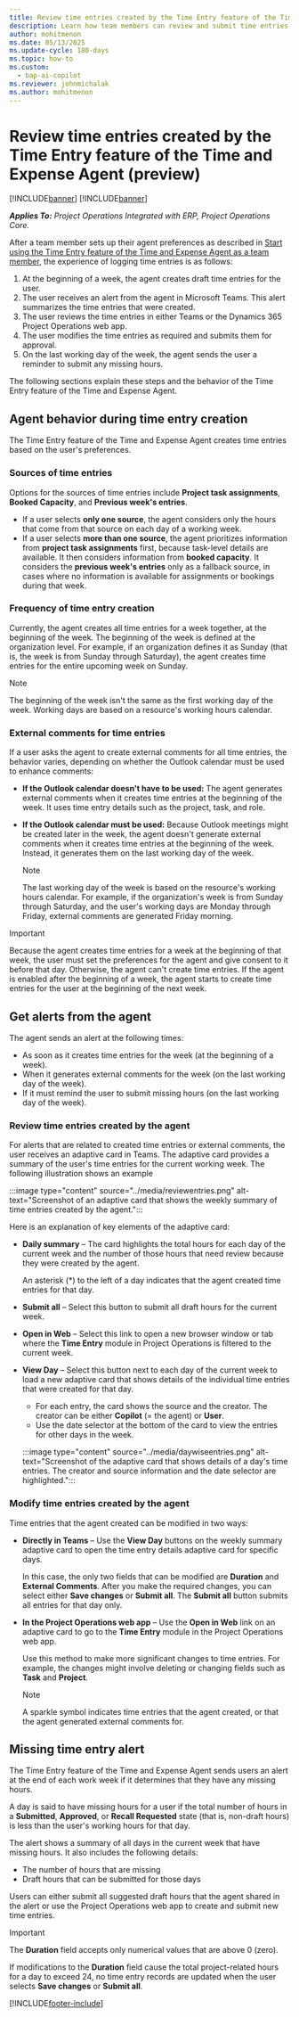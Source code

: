 ```yaml
---
title: Review time entries created by the Time Entry feature of the Time and Expense Agent (preview)
description: Learn how team members can review and submit time entries created by the Time Entry feature of the Time and Expense Agent.
author: mohitmenon
ms.date: 05/13/2025
ms.update-cycle: 180-days
ms.topic: how-to
ms.custom: 
  - bap-ai-copilot 
ms.reviewer: johnmichalak
ms.author: mohitmenon
---
```


# Review time entries created by the Time Entry feature of the Time and Expense Agent (preview)

[!INCLUDE[banner](../includes/banner.md)]
[!INCLUDE[banner](../includes/preview-note.md)]

_**Applies To:** Project Operations Integrated with ERP, Project Operations Core._

After a team member sets up their agent preferences as described in [Start using the Time Entry feature of the Time and Expense Agent as a team member](use-time-entry-agent-in-teams.md), the experience of logging time entries is as follows:

1. At the beginning of a week, the agent creates draft time entries for the user.
1. The user receives an alert from the agent in Microsoft Teams. This alert summarizes the time entries that were created.
1. The user reviews the time entries in either Teams or the Dynamics 365 Project Operations web app.
1. The user modifies the time entries as required and submits them for approval.
1. On the last working day of the week, the agent sends the user a reminder to submit any missing hours.

The following sections explain these steps and the behavior of the Time Entry feature of the Time and Expense Agent.

## Agent behavior during time entry creation

The Time Entry feature of the Time and Expense Agent creates time entries based on the user's preferences.

### Sources of time entries

Options for the sources of time entries include **Project task assignments**, **Booked Capacity**, and **Previous week's entries**.

- If a user selects **only one source**, the agent considers only the hours that come from that source on each day of a working week.
- If a user selects **more than one source**, the agent prioritizes information from **project task assignments** first, because task-level details are available. It then considers information from **booked capacity**. It considers the **previous week's entries** only as a fallback source, in cases where no information is available for assignments or bookings during that week.

### Frequency of time entry creation

Currently, the agent creates all time entries for a week together, at the beginning of the week. The beginning of the week is defined at the organization level. For example, if an organization defines it as Sunday (that is, the week is from Sunday through Saturday), the agent creates time entries for the entire upcoming week on Sunday.

> [!NOTE]
> The beginning of the week isn't the same as the first working day of the week. Working days are based on a resource's working hours calendar.

### External comments for time entries

If a user asks the agent to create external comments for all time entries, the behavior varies, depending on whether the Outlook calendar must be used to enhance comments:

- **If the Outlook calendar doesn't have to be used:** The agent generates external comments when it creates time entries at the beginning of the week. It uses time entry details such as the project, task, and role.
- **If the Outlook calendar must be used:** Because Outlook meetings might be created later in the week, the agent doesn't generate external comments when it creates time entries at the beginning of the week. Instead, it generates them on the last working day of the week.

    > [!NOTE]
    > The last working day of the week is based on the resource's working hours calendar. For example, if the organization's week is from Sunday through Saturday, and the user's working days are Monday through Friday, external comments are generated Friday morning.

> [!IMPORTANT]
> Because the agent creates time entries for a week at the beginning of that week, the user must set the preferences for the agent and give consent to it before that day. Otherwise, the agent can't create time entries. If the agent is enabled after the beginning of a week, the agent starts to create time entries for the user at the beginning of the next week.

## Get alerts from the agent

The agent sends an alert at the following times:

- As soon as it creates time entries for the week (at the beginning of a week).
- When it generates external comments for the week (on the last working day of the week).
- If it must remind the user to submit missing hours (on the last working day of the week).

### Review time entries created by the agent

For alerts that are related to created time entries or external comments, the user receives an adaptive card in Teams. The adaptive card provides a summary of the user's time entries for the current working week. The following illustration shows an example

:::image type="content" source="../media/reviewentries.png" alt-text="Screenshot of an adaptive card that shows the weekly summary of time entries created by the agent.":::

Here is an explanation of key elements of the adaptive card:

- **Daily summary** – The card highlights the total hours for each day of the current week and the number of those hours that need review because they were created by the agent.

    An asterisk (\*) to the left of a day indicates that the agent created time entries for that day.

- **Submit all** – Select this button to submit all draft hours for the current week.
- **Open in Web** – Select this link to open a new browser window or tab where the **Time Entry** module in Project Operations is filtered to the current week.
- **View Day** – Select this button next to each day of the current week to load a new adaptive card that shows details of the individual time entries that were created for that day.

    - For each entry, the card shows the source and the creator. The creator can be either **Copilot** (=&nbsp;the agent) or **User**.
    - Use the date selector at the bottom of the card to view the entries for other days in the week.

    :::image type="content" source="../media/daywiseentries.png" alt-text="Screenshot of the adaptive card that shows details of a day's time entries. The creator and source information and the date selector are highlighted.":::

### Modify time entries created by the agent

Time entries that the agent created can be modified in two ways:

- **Directly in Teams** – Use the **View Day** buttons on the weekly summary adaptive card to open the time entry details adaptive card for specific days.

    In this case, the only two fields that can be modified are **Duration** and **External Comments**. After you make the required changes, you can select either **Save changes** or **Submit all**. The **Submit all** button submits all entries for that day only.

- **In the Project Operations web app** – Use the **Open in Web** link on an adaptive card to go to the **Time Entry** module in the Project Operations web app.

    Use this method to make more significant changes to time entries. For example, the changes might involve deleting or changing fields such as **Task** and **Project**.

    > [!NOTE]
    > A sparkle symbol indicates time entries that the agent created, or that the agent generated external comments for.

## Missing time entry alert

The Time Entry feature of the Time and Expense Agent sends users an alert at the end of each work week if it determines that they have any missing hours.

A day is said to have missing hours for a user if the total number of hours in a **Submitted**, **Approved**, or **Recall Requested** state (that is, non-draft hours) is less than the user's working hours for that day.

The alert shows a summary of all days in the current week that have missing hours. It also includes the following details:

- The number of hours that are missing
- Draft hours that can be submitted for those days

Users can either submit all suggested draft hours that the agent shared in the alert or use the Project Operations web app to create and submit new time entries.

> [!IMPORTANT]
> The **Duration** field accepts only numerical values that are above 0 (zero).
>
> If modifications to the **Duration** field cause the total project-related hours for a day to exceed 24, no time entry records are updated when the user selects **Save changes** or **Submit all**.

[!INCLUDE[footer-include](../includes/footer-banner.md)]
